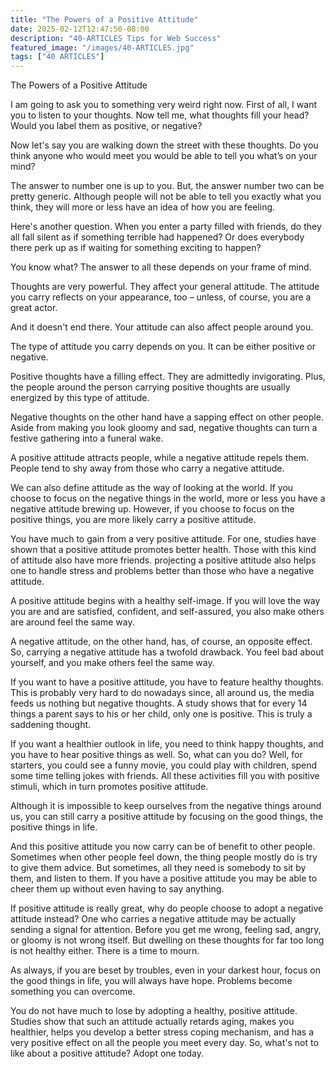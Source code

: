 ```yaml
---
title: "The Powers of a Positive Attitude"
date: 2025-02-12T12:47:50-08:00
description: "40-ARTICLES Tips for Web Success"
featured_image: "/images/40-ARTICLES.jpg"
tags: ["40 ARTICLES"]
---
```


The Powers of a Positive Attitude

I am going to ask you to something very weird right now. First of all, I want you to listen to your thoughts. Now tell me, what thoughts fill your head? Would you label them as positive, or negative?

Now let's say you are walking down the street with these thoughts. Do you think anyone who would meet you would be able to tell you what’s on your mind?

The answer to number one is up to you. But, the answer number two can be pretty generic. Although people will not be able to tell you exactly what you think, they will more or less have an idea of how you are feeling. 

Here's another question. When you enter a party filled with friends, do they all fall silent as if something terrible had happened? Or does everybody there perk up as if waiting for something exciting to happen?

You know what? The answer to all these depends on your frame of mind.

Thoughts are very powerful. They affect your general attitude. The attitude you carry reflects on your appearance, too – unless, of course, you are a great actor.

And it doesn't end there. Your attitude can also affect people around you.

The type of attitude you carry depends on you. It can be either positive or negative.

Positive thoughts have a filling effect. They are admittedly invigorating. Plus, the people around the person carrying positive thoughts are usually energized by this type of attitude.

Negative thoughts on the other hand have a sapping effect on other people. Aside from making you look gloomy and sad, negative thoughts can turn a festive gathering into a funeral wake.

A positive attitude attracts people, while a negative attitude repels them. People tend to shy away from those who carry a negative attitude.

We can also define attitude as the way of looking at the world. If you choose to focus on the negative things in the world, more or less you have a negative attitude brewing up. However, if you choose to focus on the positive things, you are more likely carry a positive attitude.

You have much to gain from a very positive attitude. For one, studies have shown that a positive attitude promotes better health. Those with this kind of attitude also have more friends. projecting a positive attitude also helps one to handle stress and problems better than those who have a negative attitude.

A positive attitude begins with a healthy self-image. If you will love the way you are and are satisfied, confident, and self-assured, you also make others are around feel the same way.

A negative attitude, on the other hand, has, of course, an opposite effect. So, carrying a negative attitude has a twofold drawback. You feel bad about yourself, and you make others feel the same way.

If you want to have a positive attitude, you have to feature healthy thoughts. This is probably very hard to do nowadays since, all around us, the media feeds us nothing but negative thoughts. A study shows that for every 14 things a parent says to his or her child, only one is positive. This is truly a saddening thought.

If you want a healthier outlook in life, you need to think happy thoughts, and you have to hear positive things as well. So, what can you do? Well, for starters, you could see a funny movie, you could play with children, spend some time telling jokes with friends. All these activities fill you with positive stimuli, which in turn promotes positive attitude.

Although it is impossible to keep ourselves from the negative things around us, you can still carry a positive attitude by focusing on the good things, the positive things in life.

And this positive attitude you now carry can be of benefit to other people. Sometimes when other people feel down, the thing people mostly do is try to give them advice. But sometimes, all they need is somebody to sit by them, and listen to them. If you have a positive attitude you may be able to cheer them up without even having to say anything.

If positive attitude is really great, why do people choose to adopt a negative attitude instead? One who carries a negative attitude may be actually sending a signal for attention. Before you get me wrong, feeling sad, angry, or gloomy is not wrong itself. But dwelling on these thoughts for far too long is not healthy either. There is a time to mourn. 

As always, if you are beset by troubles, even in your darkest hour, focus on the good things in life, you will always have hope. Problems become something you can overcome.

You do not have much to lose by adopting a healthy, positive attitude. Studies show that such an attitude actually retards aging, makes you healthier, helps you develop a better stress coping mechanism, and has a very positive effect on all the people you meet every day. So, what's not to like about a positive attitude? Adopt one today.

